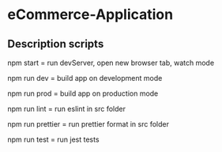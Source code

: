 # eCommerce-Application

## Description scripts

npm start = run devServer, open new browser tab, watch mode

npm run dev = build app on development mode

npm run prod = build app on production mode

npm run lint = run eslint in src folder

npm run prettier = run prettier format in src folder

npm run test = run jest tests  
